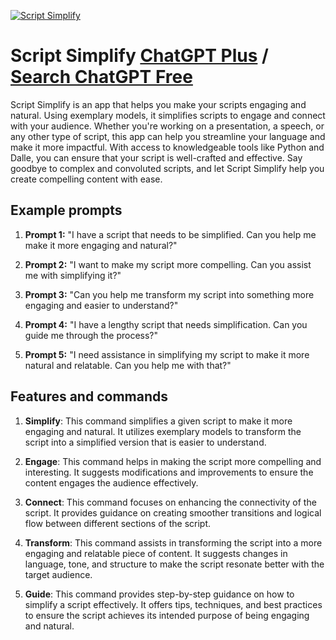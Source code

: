 
[![Script Simplify](https://files.oaiusercontent.com/file-p4xcovX6nyWWcTUqBKSYEPUN?se=2123-10-16T23%3A35%3A15Z&sp=r&sv=2021-08-06&sr=b&rscc=max-age%3D31536000%2C%20immutable&rscd=attachment%3B%20filename%3D883403fc-554c-4fbb-b633-3de45839385a.png&sig=GQpogiiHpuPn%2Be93qYnfuiGnfaW2k%2BzDxpZ6og4jlMM%3D)](https://chat.openai.com/g/g-7S7YjN0Tq-script-simplify)

# Script Simplify [ChatGPT Plus](https://chat.openai.com/g/g-7S7YjN0Tq-script-simplify) / [Search ChatGPT Free](https://gptcall.net/index.html#/?search=Script%20Simplify)

Script Simplify is an app that helps you make your scripts engaging and natural. Using exemplary models, it simplifies scripts to engage and connect with your audience. Whether you're working on a presentation, a speech, or any other type of script, this app can help you streamline your language and make it more impactful. With access to knowledgeable tools like Python and Dalle, you can ensure that your script is well-crafted and effective. Say goodbye to complex and convoluted scripts, and let Script Simplify help you create compelling content with ease.

## Example prompts

1. **Prompt 1:** "I have a script that needs to be simplified. Can you help me make it more engaging and natural?"

2. **Prompt 2:** "I want to make my script more compelling. Can you assist me with simplifying it?"

3. **Prompt 3:** "Can you help me transform my script into something more engaging and easier to understand?"

4. **Prompt 4:** "I have a lengthy script that needs simplification. Can you guide me through the process?"

5. **Prompt 5:** "I need assistance in simplifying my script to make it more natural and relatable. Can you help me with that?"

## Features and commands

1. **Simplify**: This command simplifies a given script to make it more engaging and natural. It utilizes exemplary models to transform the script into a simplified version that is easier to understand.

2. **Engage**: This command helps in making the script more compelling and interesting. It suggests modifications and improvements to ensure the content engages the audience effectively.

3. **Connect**: This command focuses on enhancing the connectivity of the script. It provides guidance on creating smoother transitions and logical flow between different sections of the script.

4. **Transform**: This command assists in transforming the script into a more engaging and relatable piece of content. It suggests changes in language, tone, and structure to make the script resonate better with the target audience.

5. **Guide**: This command provides step-by-step guidance on how to simplify a script effectively. It offers tips, techniques, and best practices to ensure the script achieves its intended purpose of being engaging and natural.


